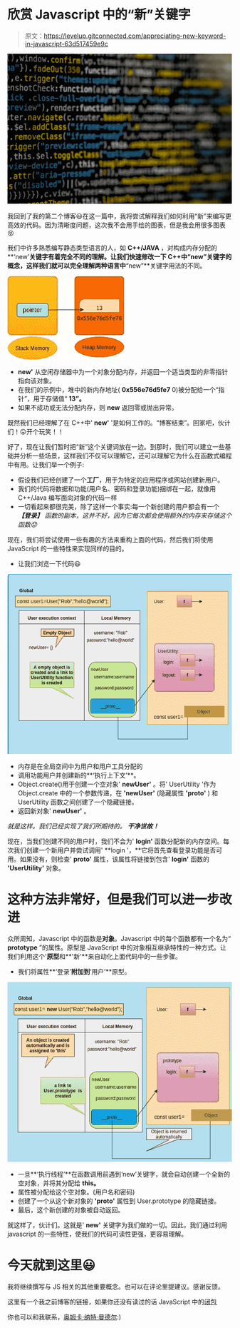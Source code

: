 # 欣赏 Javascript 中的“新”关键字

> 原文：<https://levelup.gitconnected.com/appreciating-new-keyword-in-javascript-63d517459e9c>

![](img/522fd2d0c3e94adb00f95d53f64071e2.png)

我回到了我的第二个博客😃在这一篇中，我将尝试解释我们如何利用“新”来编写更高效的代码。因为清晰度问题，这次我不会用手绘的图表，但是我会用很多图表😝

我们中许多熟悉编写静态类型语言的人，如 **C++/JAVA** ，对构成内存分配的**‘new’**关键字有着完全不同的理解。让我们快速修改一下 C++中“new”关键字的概念，这样我们就可以完全理解两种语言中**“new”**关键字用法的不同。

![](img/f748f2d478736c0b8e130df15480212a.png)

*   **new'** 从空闲存储器中为一个对象分配内存，并返回一个适当类型的非零指针指向该对象。
*   在我们的示例中，堆中的新内存地址( **0x556e76d5fe7** 0)被分配给一个“指针”，用于存储值“ **13”。**
*   如果不成功或无法分配内存，则 **new** 返回零或抛出异常。

既然我们已经理解了在 C++中' **new'** '是如何工作的。“博客结束”。回家吧，伙计们！😛开个玩笑！！

好了，现在让我们暂时把“新”这个关键词放在一边。到那时，我们可以建立一些基础并分析一些场景，这样我们不仅可以理解它，还可以理解它为什么在函数式编程中有用。让我们举一个例子:

*   假设我们已经创建了一个**工厂**，用于为特定的应用程序或网站创建新用户。
*   我们的代码将数据和功能(用户名、密码和登录功能)捆绑在一起，就像用 C++/Java 编写面向对象的代码一样
*   一切看起来都很完美，除了这样一个事实:每一个新创建的用户都会有一个 ***【登录】*** *函数的副本，这并不好，因为它每次都会使用额外的内存来存储这个函数😟*

现在，我们将尝试使用一些有趣的方法来重构上面的代码，然后我们将使用 JavaScript 的一些特性来实现同样的目的。

*   让我们浏览一下代码😃

![](img/69c87960d07b8f4f8817cb87b37a34bc.png)

*   内存是在全局空间中为用户和用户工具分配的
*   调用功能用户并创建新的**‘执行上下文’**。
*   Object.create()用于创建一个空对象' **newUser'** 。将' UserUtility '作为 Object.create 中的一个参数传递，在 **'newUser'** (隐藏属性 **'__proto__'** ) 和 UserUtility 函数之间创建了一个隐藏链接。
*   返回新对象' **newUser'** 。

*就是这样。我们已经实现了我们所期待的。* ***干净世故！***

现在，当我们创建不同的用户时，我们不会为' **login'** 函数分配新的内存空间。每次我们创建一个新用户并尝试调用' **login '，**它将首先查看登录功能是否可用。如果没有，则检查' **__proto__'** 属性，该属性将链接到包含' **login'** 函数的 **'UserUtility'** 对象。

# 这种方法非常好，但是我们可以进一步改进

众所周知，Javascript 中的函数是**对象**。Javascript 中的每个函数都有一个名为“ **prototype** ”的属性。原型是 JavaScript 中的对象相互继承特性的一种方式。让我们利用这个'**原型**和**'新'**来自动化上面代码中的一些步骤。

*   我们将属性**‘登录’**附加到**‘用户’**原型。

![](img/65e282323cd6b010e75e7777714368ba.png)

*   一旦**‘执行线程’**在函数调用前遇到‘new’关键字，就会自动创建一个全新的空对象，并将其分配给 **this。**
*   属性被分配给这个空对象。(用户名和密码)
*   创建了一个从这个新对象的 **'__proto__'** 属性到 User.prototype 的隐藏链接。
*   最后，这个新创建的对象被自动返回。

就这样了，伙计们。这就是' **new'** 关键字为我们做的一切。因此，我们通过利用 javascript 的一些特性，使我们的代码可读性更强，更容易理解。

# **今天就到这里😃**

我将继续撰写与 JS 相关的其他重要概念。也可以在评论里提建议。感谢反馈。

这里有一个我之前博客的链接，如果你还没有读过的话 JavaScript 中的[闭包](/what-exactly-is-a-closure-in-javascript-1dc6b5e6e375?source=---------2------------------)

你也可以和我联系，[奥姆卡·纳特·曼德尔](https://www.linkedin.com/in/omkar-nath-mandal/):)